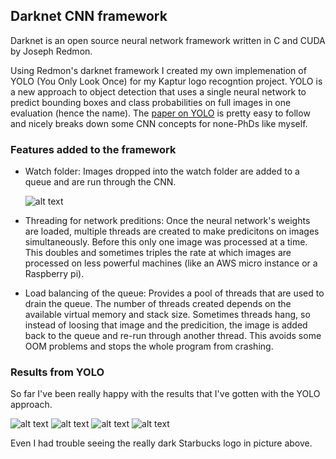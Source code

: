Darknet CNN framework
 ---
 Darknet is an open source neural network framework written in C and CUDA by Joseph Redmon.
 
Using Redmon's darknet framework I created my own implemenation of YOLO (You Only Look Once) for my Kaptur logo recogntion project. YOLO is a new approach to object detection that uses a single neural network to predict bounding boxes and class probabilities on full images in one evaluation (hence the name). The [paper on YOLO](https://arxiv.org/pdf/1506.02640.pdf) is pretty easy to follow and nicely breaks down some CNN concepts for none-PhDs like myself. 

### Features added to the framework
* Watch folder: Images dropped into the watch folder are added to a queue and are run through the CNN. 

     ![alt text](https://preview.ibb.co/ciHfFQ/cmdLine.png)

* Threading for network preditions: Once the neural network's weights are loaded, multiple threads are created to make predicitons on images simultaneously. Before this only one image was processed at a time. This doubles and sometimes triples the rate at which images are processed on less powerful machines (like an AWS micro instance or a Raspberry pi).  

* Load balancing of the queue: Provides a pool of threads that are used to drain the queue. The number of threads created depends on the available virtual memory and stack size. Sometimes threads hang, so instead of loosing that image and the predicition, the image is added back to the queue and re-run through another thread. This avoids some OOM problems and stops the whole program from crashing.

### Results from YOLO

So far I've been really happy with the results that I've gotten with the YOLO approach. 
    
   ![alt text](https://preview.ibb.co/mYX0h5/20214229_1523254754385132_1723726012614705152_n_prediction.png)
   ![alt text](https://preview.ibb.co/crpVh5/20214007_1620378241366769_1436966993474355200_n_prediction.png)
   ![alt text](https://preview.ibb.co/d7k325/starbucks3_prediction.png)
   ![alt text](https://preview.ibb.co/hsgt25/20214298_1921053248159208_549290724764418048_n_prediction.png)

Even I had trouble seeing the really dark Starbucks logo in picture above.

